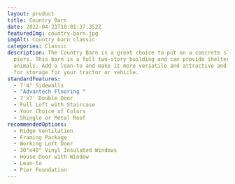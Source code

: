 ```yaml
---
layout: product
title: Country Barn
date: 2022-04-21T18:01:37.352Z
featuredImg: country-barn.jpg
imgAlt: country barn classic
categories: Classic
description: The Country Barn is a great choice to put on a concrete slab or
  piers. This barn is a full two-story building and can provide shelter for your
  animals. Add a lean-to and make it more versatile and attractive and to allow
  for storage for your tractor or vehicle.
standardFeatures:
  - 7'4" Sidewalls
  - "Advantech Flooring "
  - 7'x7' Double Door
  - Full Loft with Staircase
  - Your Choice of Colors
  - Shingle or Metal Roof
recommendedOptions:
  - Ridge Ventilation
  - Framing Package
  - Working Loft Door
  - 30"x40" Vinyl Insulated Windows
  - House Door with Window
  - Lean-to
  - Pier Foundation
---
```

